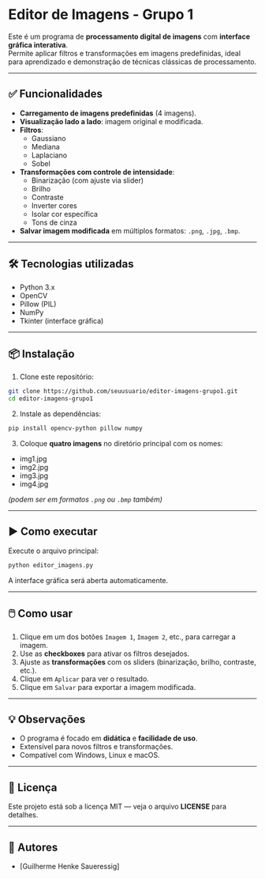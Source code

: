 
# **Editor de Imagens - Grupo 1**

Este é um programa de **processamento digital de imagens** com **interface gráfica interativa**.  
Permite aplicar filtros e transformações em imagens predefinidas, ideal para aprendizado e demonstração de técnicas clássicas de processamento.

---

## ✅ **Funcionalidades**

- **Carregamento de imagens predefinidas** (4 imagens).
- **Visualização lado a lado**: imagem original e modificada.
- **Filtros**:  
  - Gaussiano  
  - Mediana  
  - Laplaciano  
  - Sobel  
- **Transformações com controle de intensidade**:  
  - Binarização (com ajuste via slider)  
  - Brilho  
  - Contraste  
  - Inverter cores  
  - Isolar cor específica  
  - Tons de cinza  
- **Salvar imagem modificada** em múltiplos formatos: `.png`, `.jpg`, `.bmp`.

---

## 🛠️ **Tecnologias utilizadas**

- Python 3.x  
- OpenCV  
- Pillow (PIL)  
- NumPy  
- Tkinter (interface gráfica)

---

## 📦 **Instalação**

1. Clone este repositório:

```bash
git clone https://github.com/seuusuario/editor-imagens-grupo1.git
cd editor-imagens-grupo1
```

2. Instale as dependências:

```bash
pip install opencv-python pillow numpy
```

3. Coloque **quatro imagens** no diretório principal com os nomes:  

- img1.jpg  
- img2.jpg  
- img3.jpg  
- img4.jpg  

*(podem ser em formatos `.png` ou `.bmp` também)*

---

## ▶️ **Como executar**

Execute o arquivo principal:  

```bash
python editor_imagens.py
```

A interface gráfica será aberta automaticamente.

---

## 🖱️ **Como usar**

1. Clique em um dos botões `Imagem 1`, `Imagem 2`, etc., para carregar a imagem.  
2. Use as **checkboxes** para ativar os filtros desejados.  
3. Ajuste as **transformações** com os sliders (binarização, brilho, contraste, etc.).  
4. Clique em `Aplicar` para ver o resultado.  
5. Clique em `Salvar` para exportar a imagem modificada.

---

## 💡 **Observações**

- O programa é focado em **didática** e **facilidade de uso**.  
- Extensível para novos filtros e transformações.  
- Compatível com Windows, Linux e macOS.

---

## 📄 **Licença**

Este projeto está sob a licença MIT — veja o arquivo **LICENSE** para detalhes.

---

## 👥 **Autores**

- [Guilherme Henke Saueressig]  
